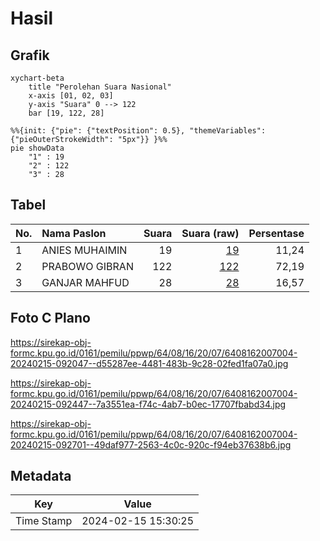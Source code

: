 # Hasil

## Grafik

```mermaid
xychart-beta
    title "Perolehan Suara Nasional"
    x-axis [01, 02, 03]
    y-axis "Suara" 0 --> 122
    bar [19, 122, 28]
```

```mermaid
%%{init: {"pie": {"textPosition": 0.5}, "themeVariables": {"pieOuterStrokeWidth": "5px"}} }%%
pie showData
    "1" : 19
    "2" : 122
    "3" : 28
```

## Tabel

| No. | Nama Paslon    | Suara | Suara (raw) | Persentase |
|:--- |:-------------- | -----:| -----------:| ----------:|
| 1   | ANIES MUHAIMIN | 19    | [19][p-1]   | 11,24      |
| 2   | PRABOWO GIBRAN | 122   | [122][p-2]  | 72,19      |
| 3   | GANJAR MAHFUD  | 28    | [28][p-3]   | 16,57      |


[p-1]: https://github.com/gigit-pemilu/pemilu-2024/blob/main/pilpres/hitung-suara/sub/64-kalimantan-timur/sub/08-kutai-timur/sub/16-karangan/sub/2007-karangan-hilir/sub/004-tps/sub/paslon-1.txt
[p-2]: https://github.com/gigit-pemilu/pemilu-2024/blob/main/pilpres/hitung-suara/sub/64-kalimantan-timur/sub/08-kutai-timur/sub/16-karangan/sub/2007-karangan-hilir/sub/004-tps/sub/paslon-2.txt
[p-3]: https://github.com/gigit-pemilu/pemilu-2024/blob/main/pilpres/hitung-suara/sub/64-kalimantan-timur/sub/08-kutai-timur/sub/16-karangan/sub/2007-karangan-hilir/sub/004-tps/sub/paslon-3.txt

## Foto C Plano

https://sirekap-obj-formc.kpu.go.id/0161/pemilu/ppwp/64/08/16/20/07/6408162007004-20240215-092047--d55287ee-4481-483b-9c28-02fed1fa07a0.jpg

https://sirekap-obj-formc.kpu.go.id/0161/pemilu/ppwp/64/08/16/20/07/6408162007004-20240215-092447--7a3551ea-f74c-4ab7-b0ec-17707fbabd34.jpg

https://sirekap-obj-formc.kpu.go.id/0161/pemilu/ppwp/64/08/16/20/07/6408162007004-20240215-092701--49daf977-2563-4c0c-920c-f94eb37638b6.jpg


## Metadata

| Key        | Value               |
| ---------- | ------------------- |
| Time Stamp | 2024-02-15 15:30:25 |



